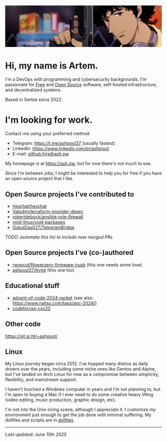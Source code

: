 <p align="center">
    <img src="https://raw.githubusercontent.com/ashpool37/ashpool37/master/profile.png">
</p>

# Hi, my name is Artem.

I'm a DevOps with programming and cybersecurity backgrounds. I'm passionate for [Free](https://www.gnu.org/philosophy/free-sw.en.html) and [Open Source](https://opensource.org/osd) software, self-hosted infrastructure, and decentralized systems.

Based in Serbia since 2022.

# I'm looking for work.

Contact me using your preferred method:
- Telegram: https://t.me/ashpool37 (usually fastest)
- LinkedIn: https://www.linkedin.com/in/ashpool/
- E-mail: github.hire@ash.pw

My homepage is at https://ash.pw, but for now there's not much to see.

Since I'm between jobs, I might be interested to help you for free if you have an open source project that I like.

## Open Source projects I've contributed to

- [hexchat/hexchat](https://github.com/hexchat/hexchat/pulls?q=is%3Apr+author%3Aashpool37)
- [Valodim/terraform-provider-desec](https://github.com/Valodim/terraform-provider-desec/pull/8)
- [robertdebock/ansible-role-firewall](https://github.com/robertdebock/ansible-role-firewall/pull/9)
- [void-linux/void-packages](https://github.com/void-linux/void-packages/pulls?q=is%3Apr+author%3Aashpool37+)
- [GokulDas027/TelegramBridge](https://github.com/GokulDas027/TelegramBridge/pull/5)

_TODO: automate this list to include new merged PRs_

## Open Source projects I've (co-)authored

- [rwxecut/flipperzero-firmware-irusb](https://github.com/rwxecut/flipperzero-firmware-irusb) (this one needs some love)
- [ashpool37/ttytie](https://github.com/ashpool37/ttytie) (this one too)

## Educational stuff

- [advent-of-code-2024-racket](https://github.com/ashpool37/advent-of-code-2024-racket) (see also: https://www.naitsu.com/tags/aoc-2024/)
- [codeforces-cxx20](https://github.com/ashpool37/codeforces-cxx20)

## Other code

https://git.sr.ht/~ashpool/

## Linux

My Linux journey began circa 2012. I've hopped many distros as daily drivers over the years, including some niche ones like Gentoo and Alpine, but I've landed on Arch Linux for now as a compromise between simplicity, flexibility, and mainstream support.

I haven't touched a Windows computer in years and I'm not planning to, but I'm open to buying a Mac if I ever need to do some creative heavy lifting (video editing, music production, graphic design, etc).

I'm not into the Unix ricing scene, although I appreciate it. I customize my environment just enough to get the job done with minimal suffering. My dotfiles and scripts are in [dotfiles](https://github.com/ashpool37/dotfiles).

---
_Last updated: June 15th 2025_